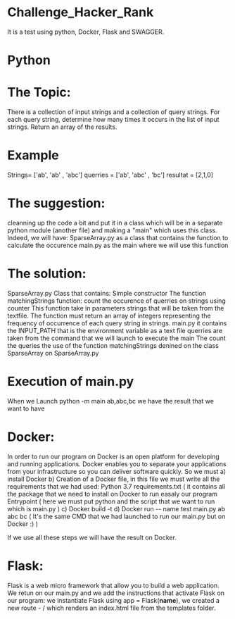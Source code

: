 # Challenge_Hacker_Rank

It is a test using python, Docker, Flask and SWAGGER.

#  Python 

# The Topic: 
There is a collection of input strings and a collection of query strings. For each query string, determine how many times it occurs in the list of input strings. 
Return an array of the results.

# Example

Strings= ['ab', 'ab' , 'abc']
querries = ['ab', 'abc' , 'bc']
resultat = [2,1,0]

# The suggestion: 
cleanning up the code a bit and put it in a class which will be in a separate python module (another file) and making a "main" which uses this class. Indeed, we will have:
SparseArray.py  as a class that contains the function to calculate the occurence
main.py as the main where we will use this function

# The solution:
SparseArray.py 
Class that contains: Simple constructor
The function matchingStrings function: count the occurence of querries on strings using counter 
This function take in parameters strings that will be taken from the textfile.
The function must return an array of integers representing the frequency of occurrence of each query string in strings.
main.py 
it contains the INPUT_PATH that is the  environment variable as a text file
querries are taken from the command  that we will launch to execute the main
The count the queries
the use of the function matchingStrings denined on the class SparseArray on SparseArray.py 

# Execution of main.py
When we Launch python -m main ab,abc,bc we have the result that we want to have 

# Docker:

In order to run our program on Docker is an open platform for developing  and running applications. 
Docker enables you to separate your applications from your infrastructure so you can deliver software quickly. 
So we must 
a) install Docker 
b) Creation of a Docker file, in this file we must write all the requirements that we had used:
Python 3.7
requirements.txt ( it contains all the package that we need to install on Docker to run easaly our program
Entrypoint ( here we must put python and the script that we want to run which is main.py )
c) Docker build -t 
d) Docker run -- name test main.py ab abc bc ( It's the same CMD that we had launched to run our main.py but on Docker :) ) 

If we use all these steps we will have the result on Docker.

# Flask: 

Flask is a web micro framework that allow you to build a web application.
We retun on our main.py and we add the instructions that activate Flask on our program:
we instantiate Flask using app = Flask(__name__), we created a new route - / which renders an index.html file from the templates folder.










